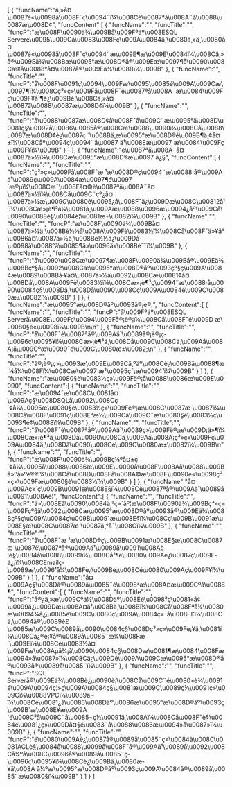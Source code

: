 [
	{
		"funcName":"ä¸»å¤\u0087é«\u0098å\u008F¯ç\u0094¨ï¼\u008Cè\u0087ªå\u008A¨å\u0088\u0087æ\u008D¢",
		"funcContent":[
			{
				"funcName":"",
				"funcTitle":"",
				"funcP":"æ\u008F\u0090ä¾\u009Bå\u009Fºäº\u008ESQL Serveré\u0095\u009Cå\u0083\u008Fç\u009A\u0084ä¸\u0080ä¸»ä¸\u0080å¤\u0087é«\u0098å\u008F¯ç\u0094¨æ\u009E¶æ\u009E\u0084ï¼\u008Cä¸»å®\u009Eä¾\u008Bæ\u0095°æ\u008D®å®\u009Eæ\u0097¶å\u0090\u008Cæ­¥å\u0088°å¤\u0087å®\u009Eä¾\u008Bï¼\u009B"
			},
			{
				"funcName":"",
				"funcTitle":"",
				"funcP":"å\u008F\u0091ç\u0094\u009Fæ\u0095\u0085é\u009A\u009Cæ\u0097¶ï¼\u008Cç³»ç»\u009Få\u008F¯è\u0087ªå\u008A¨æ\u0084\u009Fç\u009F¥å¹¶è¿\u009Bè¡\u008Cä¸»å¤\u0087å\u0088\u0087æ\u008D¢ï¼\u009B"
			},
			{
				"funcName":"",
				"funcTitle":"",
				"funcP":"å\u0088\u0087æ\u008D¢å\u008F¯å\u009C¨æ\u0095°å\u008D\u0081ç§\u0092å\u0086\u0085å®\u008Cæ\u0088\u0090ï¼\u008Cå\u0088\u0087æ\u008D¢è¿\u0087ç¨\u008Bä¸­æ\u0095°æ\u008D®é\u009B¶ä¸¢å¤±ï¼\u008Cåº\u0094ç\u0094¨å\u0087 ä¹\u008Eæ\u0097 æ\u0084\u009Fç\u009F¥ï¼\u009B"
			}
		]
	},
	{
		"funcName":"è\u0087ªå\u008A¨å¤\u0087ä»½ï¼\u008Cæ\u0095°æ\u008D®æ\u0097 å¿§",
		"funcContent":[
			{
				"funcName":"",
				"funcTitle":"",
				"funcP":"ç³»ç»\u009Få\u008F¯æ ¹æ\u008D®ç\u0094¨æ\u0088·å®\u009Aä¹\u0089ç\u009A\u0084æ\u0097¶é\u0097´æ®µï¼\u008Cæ¯\u008Få¤©è\u0087ªå\u008A¨å¤\u0087ä»½ï¼\u008Cå\u009C¨çº¿å¤\u0087ä»½æ\u009C\u0080é\u0095¿å\u008F¯ä¿\u009Dæ\u008C\u00812å¹´ï¼\u008Cæ»¡è¶³ä¼\u0081ä¸\u009Aæ\u0088\u0096æ\u0094¿åº\u009Cå\u0090\u0088è§\u0084è¦\u0081æ±\u0082ï¼\u009B"
			},
			{
				"funcName":"",
				"funcTitle":"",
				"funcP":"æ\u008F\u0090ä¾\u009Bå¤\u0087ä»½ä¸\u008Bè½½å\u008A\u009Fè\u0083½ï¼\u008Cå\u008F¯ä»¥å°\u0086å¤\u0087ä»½ä¸\u008Bè½½ä¿\u009Då­\u0098å\u0088°å\u0085¶ä»\u0096ä»\u008Bè´¨ï¼\u009B"
			},
			{
				"funcName":"",
				"funcTitle":"",
				"funcP":"å\u0090\u008Cæ\u0097¶æ\u008F\u0090ä¾\u009Bå®\u009Eä¾\u008Bçº§å\u0092\u008Cæ\u0095°æ\u008D®åº\u0093çº§ç\u009A\u0084æ\u0089\u008Bå·¥å¤\u0087ä»½å\u0092\u008Cæ\u0081¢å¤\u008Då\u008A\u009Fè\u0083½ï¼\u008Cæ»¡è¶³ç\u0094¨æ\u0088·å\u0090\u0084ç§\u008Dä¸\u008Då\u0090\u008Cç\u009A\u0084é\u009C\u0080æ±\u0082ï¼\u009B"
			}
		]
	},
	{
		"funcName":"æ\u0095°æ\u008D®åº\u0093å®¡è®¡",
		"funcContent":[
			{
				"funcName":"",
				"funcTitle":"",
				"funcP":"å\u009Fºäº\u008ESQL Serverå\u008E\u009Fç\u0094\u009Få®¡è®¡ï¼\u008Cå\u008F¯é\u009D æ\u0080§é«\u0098ï¼\u009B\n\n"
			},
			{
				"funcName":"",
				"funcTitle":"",
				"funcP":"å\u008F¯è\u0087ªå®\u009Aä¹\u0089å®¡è®¡ç­\u0096ç\u0095¥ï¼\u008Cæ»¡è¶³ä¸\u008Då\u0090\u008Cä¸\u009Aå\u008A¡å\u009Cºæ\u0099¯é\u009C\u0080æ±\u0082;\n"
			},
			{
				"funcName":"",
				"funcTitle":"",
				"funcP":"å®¡è®¡ç»\u0093æ\u009E\u009Cä¸ºäº\u008Cè¿\u009Bå\u0088¶æ ¼å¼\u008Fï¼\u008Cæ\u0097 æ³\u0095ç¯¡æ\u0094¹ï¼\u009B"
			}
		]
	},
	{
		"funcName":"æ\u0080§è\u0083½ç»\u009Fè®¡å\u0088\u0086æ\u009E\u0090",
		"funcContent":[
			{
				"funcName":"",
				"funcTitle":"",
				"funcP":"æ\u0094¯æ\u008C\u0081å¤\u009Aç§\u008DSQLå\u0092\u008Cç´¢å¼\u0095æ\u0080§è\u0083½ç»\u009Fè®¡æ\u008C\u0087æ \u0087ï¼\u008Cå\u008F\u0091ç\u008E°æ½\u009Cå\u009C¨æ\u0080§è\u0083½ç\u0093¶é¢\u0088ï¼\u009B"
			},
			{
				"funcName":"",
				"funcTitle":"",
				"funcP":"å\u008F¯è\u0087ªå®\u009Aä¹\u0089ç»\u009Fè®¡æ\u009D¡ä»¶ï¼\u008Cæ»¡è¶³ä¸\u008Då\u0090\u008Cä¸\u009Aå\u008A¡ç³»ç»\u009Fç\u009A\u0084ä¸\u008Då\u0090\u008Cé\u009C\u0080æ±\u0082ï¼\u009B\n"
			},
			{
				"funcName":"",
				"funcTitle":"",
				"funcP":"æ\u008F\u0090ä¾\u009Bç¼ºå¤±ç´¢å¼\u0095å\u0088\u0086æ\u009E\u0090å\u008F\u008Aå\u0088\u009Bå»ºå»ºè®®ï¼\u008Cå\u008D\u008Få\u008A©æ\u008F\u0090é«\u0098ç³»ç»\u009Fæ\u0080§è\u0083½ï¼\u009B"
			}
		]
	},
	{
		"funcName":"å¤\u009Aç»´ç\u009B\u0091æ\u008E§ï¼\u008Cè\u0087ªå®\u009Aä¹\u0089å\u0091\u008Aè­¦",
		"funcContent":[
			{
				"funcName":"",
				"funcTitle":"",
				"funcP":"ä»\u008Eå\u0090\u0084ä¸ªç»´åº¦æ\u008F\u0090ä¾\u009Bç³»ç»\u009Fçº§å\u0092\u008Cæ\u0095°æ\u008D®åº\u0093å®\u009Eä¾\u008Bçº§ç\u009A\u0084ç\u009B\u0091æ\u008E§ï¼\u008Cç\u009B\u0091æ\u008E§æ\u008C\u0087æ \u0087ä¸°å¯\u008Cï¼\u009B"
			},
			{
				"funcName":"",
				"funcTitle":"",
				"funcP":"å\u008F¯æ ¹æ\u008D®ç\u009B\u0091æ\u008E§æ\u008C\u0087æ \u0087è\u0087ªå®\u009Aä¹\u0089å\u0091\u008Aè­¦è§\u0084å\u0088\u0099ï¼\u008Cå¹¶é\u0080\u009Aè¿\u0087ç\u009F­ä¿¡ï¼\u008CEmailç­\u0089æ\u0096¹å¼\u008Fè¿\u009Bè¡\u008Cé\u0080\u009Aç\u009F¥ï¼\u009B"
			}
		]
	},
	{
		"funcName":"å¤\u009Aç§\u008Då®\u0089å\u0085¨é\u0098²æ\u008A¤æ\u009Cºå\u0088¶",
		"funcContent":[
			{
				"funcName":"",
				"funcTitle":"",
				"funcP":"å®¿ä¸»æ\u009Cºä½\u008Däº\u008Eé\u0098²ç\u0081«å¢\u0099ä¿\u009Dæ\u008A¤ä¹\u008Bä¸\u008Bï¼\u008Cå\u008Fªå¼\u0080æ\u0094¾å¿\u0085é\u009C\u0080ç\u009A\u0084ç«¯å\u008F£ï¼\u008Cä¸\u0094å®\u0089è£\u0085æ\u009C\u0089å\u0090\u0084ç§\u008Dç³»ç»\u009Fè¡¥ä¸\u0081ï¼\u008Cä¿®è¡¥å®\u0089å\u0085¨æ¼\u008Fæ´\u009Eï¼\u008Cè\u0083½å¤\u009Fæ\u008Aµå¾¡å\u0090\u0084ç§\u008Dæ\u0081¶æ\u0084\u008Fæ\u0094»å\u0087»ï¼\u008Cä¿\u009Dé\u009A\u009Cæ\u0095°æ\u008D®åº\u0093å®\u0089å\u0085¨ï¼\u009B"
			},
			{
				"funcName":"",
				"funcTitle":"",
				"funcP":"SQL Serverå®\u009Eä¾\u008Bè¿\u0090è¡\u008Cå\u009C¨é\u0080»è¾\u0091é\u009A\u0094ç¦»ç\u009A\u0084ç§\u0081æ\u009C\u0089ç½\u0091ç»\u009Cï¼\u0088VPCï¼\u0089ä¸­ï¼\u008Cé\u0081¿å\u0085\u008Däº\u0086æ\u0095°æ\u008D®åº\u0093ç\u009B´æ\u008E¥æ\u009A´é\u009C²å\u009C¨å\u0085¬ç½\u0091ä¸\u008Aï¼\u008Cå\u008F¯è§\u0084é\u0081¿ç»\u009Då¤§é\u0083¨å\u0088\u0086æ\u0094»å\u0087»ï¼\u009B"
			},
			{
				"funcName":"",
				"funcTitle":"",
				"funcP":"é\u0080\u009Aè¿\u0087å®\u0089å\u0085¨ç»\u0084ã\u0080\u0081ACLè§\u0084å\u0088\u0099å\u008F¯å®\u009Aä¹\u0089å\u0092\u008Cå¼ºå\u008C\u0096å®\u0089å\u0085¨ç­\u0096ç\u0095¥ï¼\u008Cè¿\u009Bä¸\u0080æ­¥å\u008A å¼ºæ\u0095°æ\u008D®åº\u0093ç\u009A\u0084å®\u0089å\u0085¨æ\u0080§ï¼\u009B"
			}
		]
	}
]